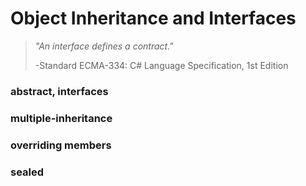 # Object Inheritance and Interfaces



> _"An interface defines a contract."_
>
> -Standard ECMA-334: C# Language Specification, 1st Edition

### abstract, interfaces

### multiple-inheritance

### overriding members

### sealed

